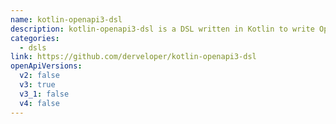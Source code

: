 ```yaml
---
name: kotlin-openapi3-dsl
description: kotlin-openapi3-dsl is a DSL written in Kotlin to write OpenAPI descriptions in plain Kotlin.
categories:
  - dsls
link: https://github.com/derveloper/kotlin-openapi3-dsl
openApiVersions:
  v2: false
  v3: true
  v3_1: false
  v4: false
---
```

